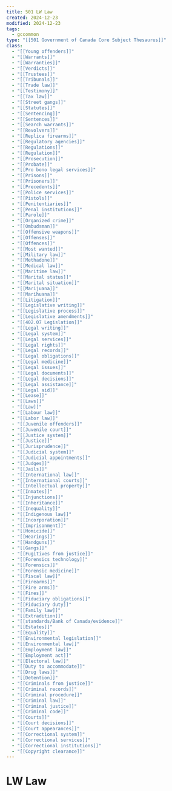 ```yaml
---
title: 501 LW Law
created: 2024-12-23
modified: 2024-12-23
tags:
  - gccommon
type: "[[501 Government of Canada Core Subject Thesaurus]]"
class:
  - "[[Young offenders]]"
  - "[[Warrants]]"
  - "[[Warranties]]"
  - "[[Verdicts]]"
  - "[[Trustees]]"
  - "[[Tribunals]]"
  - "[[Trade law]]"
  - "[[Testimony]]"
  - "[[Tax law]]"
  - "[[Street gangs]]"
  - "[[Statutes]]"
  - "[[Sentencing]]"
  - "[[Sentences]]"
  - "[[Search warrants]]"
  - "[[Revolvers]]"
  - "[[Replica firearms]]"
  - "[[Regulatory agencies]]"
  - "[[Regulations]]"
  - "[[Regulation]]"
  - "[[Prosecution]]"
  - "[[Probate]]"
  - "[[Pro bono legal services]]"
  - "[[Prisons]]"
  - "[[Prisoners]]"
  - "[[Precedents]]"
  - "[[Police services]]"
  - "[[Pistols]]"
  - "[[Penitentiaries]]"
  - "[[Penal institutions]]"
  - "[[Parole]]"
  - "[[Organized crime]]"
  - "[[Ombudsman]]"
  - "[[Offensive weapons]]"
  - "[[Offenses]]"
  - "[[Offences]]"
  - "[[Most wanted]]"
  - "[[Military law]]"
  - "[[Methadone]]"
  - "[[Medical law]]"
  - "[[Maritime law]]"
  - "[[Marital status]]"
  - "[[Marital situation]]"
  - "[[Marijuana]]"
  - "[[Marihuana]]"
  - "[[Litigation]]"
  - "[[Legislative writing]]"
  - "[[Legislative process]]"
  - "[[Legislative amendments]]"
  - "[[402.07 Legislation]]"
  - "[[Legal writing]]"
  - "[[Legal system]]"
  - "[[Legal services]]"
  - "[[Legal rights]]"
  - "[[Legal records]]"
  - "[[Legal obligations]]"
  - "[[Legal medicine]]"
  - "[[Legal issues]]"
  - "[[Legal documents]]"
  - "[[Legal decisions]]"
  - "[[Legal assistance]]"
  - "[[Legal aid]]"
  - "[[Lease]]"
  - "[[Laws]]"
  - "[[Law]]"
  - "[[Labour law]]"
  - "[[Labor law]]"
  - "[[Juvenile offenders]]"
  - "[[Juvenile court]]"
  - "[[Justice system]]"
  - "[[Justice]]"
  - "[[Jurisprudence]]"
  - "[[Judicial system]]"
  - "[[Judicial appointments]]"
  - "[[Judges]]"
  - "[[Jails]]"
  - "[[International law]]"
  - "[[International courts]]"
  - "[[Intellectual property]]"
  - "[[Inmates]]"
  - "[[Injunctions]]"
  - "[[Inheritance]]"
  - "[[Inequality]]"
  - "[[Indigenous law]]"
  - "[[Incorporation]]"
  - "[[Imprisonment]]"
  - "[[Homicide]]"
  - "[[Hearings]]"
  - "[[Handguns]]"
  - "[[Gangs]]"
  - "[[Fugitives from justice]]"
  - "[[Forensics technology]]"
  - "[[Forensics]]"
  - "[[Forensic medicine]]"
  - "[[Fiscal law]]"
  - "[[Firearms]]"
  - "[[Fire arms]]"
  - "[[Fines]]"
  - "[[Fiduciary obligations]]"
  - "[[Fiduciary duty]]"
  - "[[Family law]]"
  - "[[Extradition]]"
  - "[[standards/Bank of Canada/evidence]]"
  - "[[Estates]]"
  - "[[Equality]]"
  - "[[Environmental legislation]]"
  - "[[Environmental law]]"
  - "[[Employment law]]"
  - "[[Employment act]]"
  - "[[Electoral law]]"
  - "[[Duty to accommodate]]"
  - "[[Drug laws]]"
  - "[[Detention]]"
  - "[[Criminals from justice]]"
  - "[[Criminal records]]"
  - "[[Criminal procedure]]"
  - "[[Criminal law]]"
  - "[[Criminal justice]]"
  - "[[Criminal code]]"
  - "[[Courts]]"
  - "[[Court decisions]]"
  - "[[Court appearances]]"
  - "[[Correctional system]]"
  - "[[Correctional services]]"
  - "[[Correctional institutions]]"
  - "[[Copyright clearance]]"
---
```

# LW Law
